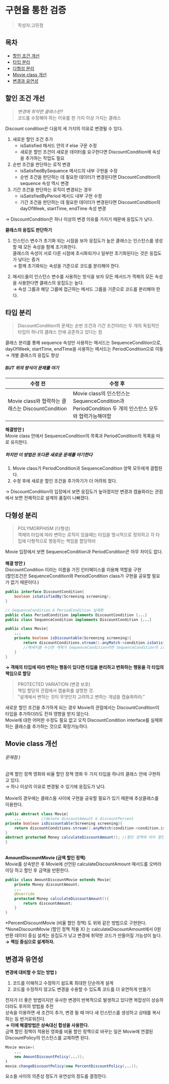 # 구현을 통한 검증
> 작성자:고민정

## 목차
- [할인 조건 개선](#할인-조건-개선)
- [타입 분리](#타입-분리)
- [다형성 분리](#다형성-분리)
- [Movie class 개선](#Movie-class-개선)
- [변경과 유연성](#변경과-유연성)

## 할인 조건 개선 
>  _변경에 취약한 클래스란?_ <br> 코드를 수정해야 하는 이유를 한 가지 이상 가지는 클래스

Discount condition은 다음의 세 가지의 이유로 변경될 수 있다.
1. 새로운 할인 조건 추가
    - isSatisfied 매서드 안의 if else 구문 수정
    - 새로운 할인 조건이 새로운 데이터를 요구한다면 DiscountCondition에 속성을 추가하는 작업도 필요
2. 순번 조건을 판단하는 로직 변경
    - isSatisfiedBySequence 메서드의 내부 구현을 수정
    - 순번 조건을 판단하는 데 필요한 데이터가 변경된다면 DiscountCondition의 sequence 속성 역시 변경
3. 기간 조건을 판단하는 로직이 변경되는 경우
    - isSatisfiedByPeriod 메서드 내부 구현 수정
    - 기간 조건을 판단하는 데 필요한 데이터가 변경된다면 DiscountCondition의 dayOfWeek, startTime, endTime 속성 변경

→ DiscountCondition은 하나 이상의 변경 이유를 가지기 때문에 응집도가 낮다.

 **클레스의 응집도 판단하기**
1. 인스턴스 변수가 초기화 되는 시점을 보자
응집도가 높은 클래스는 인스턴스를 생성할 때 모든 속성을 함께 초기화한다. <br>
클래스의 속성이 서로 다른 시점에 초시화되거나 일부만 초기화된다는 것은 응집도가 낮다는 증거<br>
→  함께 초기화되는 속성을  기준으로  코드를 분리해야 한다.

2. 매서드들이 인스턴스 변수를 사용하는 방식을 보자
모든 메서드가 객체의 모든 속성을 사용한다면 클래스의 응집도는 높다.<br>
→  속성 그룹과 해당 그룹에 접근하는 메서드 그룹을 기준으로 코드를 분리해야 한다.

## 타입 분리
>DiscountCondition의 문제는 순번 조건과 기간 조건이라는 두 개의 독립적인 타입이 하나의 클래스 안에 공존하고 있다는 점
 
클래스 분리를 통해 sequence 속성만 사용하는 메서드는 SequenceCondition으로, dayOfWeek, startTime, endTime을 사용하는 메서드는 PeriodCondition으로 이동 →  개별 클래스의 응집도 향상

##### BUT 위의 방식이 문제를 야기

|수정 전|수정 후|
|------|---|
|Movie class와 협력하는 클래스는 DiscountCondition |Movie class의 인스턴스는 SequenceCondition과 PeriodCondition 두 개의 인스턴스 모두와 협력가능해야함|

**해결방안 )** <br>
Movie class 안에서 SequenceCondition의 목록과 PeriodCondition의 목록을 따로 유지한다.
   ##### 하지만  이 방법은 또다른 새로운 문제를 야기한다
1. Movie class가 PeriodCondition과 SequenceCondition 양쪽 모두에게 결합된다.
2. 수정 후에 새로운 할인 조건을 추가하기가 더 어려워 졌다.

→  DiscountCondition의 입장에서 보면 응집도가 높아졌지만 변경과 캡슐화라는 관점에서 보면 전체적으로 설계의 품질이 나빠졌다.

## 다형성 분리
> POLYMORPHISM (다형성)<br>
객체의 타입에 따라 변하는 로직이 있을때는 타입을 명시적으로 정의하고 각 타입에 다형적으로 행동하는 책임을 할당하라

Movie 입장에서 보면 SequenceCondition과 PeriodCondition은 아무 차이도 없다. <br>
<br>
**해결 방안 )** <br>
DiscountCondition 이라는 이름을 가진 인터페이스를 이용해 역할을 구현 <br>(할인조건은 SequenceCondition와 PeriodCondition class가 구현을 공유할 필요가 없기 때문이다.)
```java
public interface DiscountCondition{
    boolean isSatisfiedBy(Screening screening);
}

// SequenceCondition & PeriodCondition 실체화
public class PeriodCondition implements DiscountCondition {...}
public class SequenceCondition implements DiscountCondition {...}

public class Movie{
    ...
    private boolean isDiscountable(Screening screening){
        return discountConditions.stream().anyMatch->condition.isSatisfiedBy(screening));
        //메세지를 수신한 객체가 SequenceCondition라면 SequenceCondition의 isSatisfedBy 메서드 실행
    }
}
```    
**→ 객체의 타입에 따라 변하는 행동이 있다면 타입을 분리하고 변화하는 행동을 각 타입의 책임으로 할당**   
> PROTECTED VARIATION (변경 보호)<br>
책임 할당의 관점에서 캡슐화를 설명한 것. <br>
"설계에서 변하는 것이 무엇인지 고려하고 변하는 개념을 캡슐화하라."

새로운 할인 조건을 추가하게 되는 경우 Movie의 관점에서는 DiscountCondition이 타입을 추가하더라도 전혀 영향을 받지 않는다. <br>
Movie에 대한 어떠한 수정도 필요 없고 오직 DiscountCondition interface를 실체화 하는 클래스를 추가하는 것으로 확장가능하다.

## Movie class 개선
###### 문제점 ) <br>
금액 할인 정책 영화와 비율 할인 정책 영화 두 가지 타입을 하나의 클래스 안에 구현하고 있다.<br>
→  하나 이상의 이유로 변경될 수 있기에 응집도가 낮다.<br>
<br>
Movie의 경우에는 클래스들 사이에 구현을 공유할 필요가 있기 때문에 추상클래스를 이용한다.
```java
public abstract class Movie{
    ...         //delete discountAmount & discountPercent
private boolean isDiscountable(Screening screening){
    return discountConditions.stream().anyMatch(condition->condition.isSatisfiedBy(screening));
}
abstract protected Money calculateDiscountAmount(); //할인 정책에 따라 할인 금액 계산 로직이 달라져야함
}
```

<br>**AmountDiscountMovie (금액 할인 정책)** <br>
Movie를 상속받은 후 Movie에 선언된 calculateDiscountAmount 매서드를 오버라이딩 하고 할인 후 금액을 반환한다.
```java
public class AmountDiscountMovie extends Movie{
    private Money discountAmount;
    ...
    @Override
    protected Money calculateDiscountAmount(){
        return discountAmount;
    }
}
``` 
*PercentDiscountMovie (비율 할인 정책) 도 위와 같은 방법으로 구현한다.<br>
*NoneDiscountMovie (할인 정책 적용 X) 는 calculateDiscountAmount에서 0원 반환
데이터 중심 설계는 응집도가 낮고 변경에 취약한 코드가 만들어질 가능성이 높다.
**→ 책임 중심으로 설계하자.**  

## 변경과 유연성
**변경에 대비할 수 있는 방법 )** <br>
1. 코드를 이해하고 수정하기 쉽도록 최대한 단순하게 설계
2. 코드를 수정하지 않고도 변경을 수용할 수 있도록 코드를 더 유연하게 만들기

전자가 더 좋은 방법이지만 유사한 변경이 반복적으로 발생하고 있다면 복잡성이 상승하더라도 후자의 방법을 추천
<br>
상속을 이용하면 새 조건이 추가, 변경 될 때 마다 새 인스턴스를 생성하고 상태를 복사하는 등 번거로워진다.<br>
**→ 이에 해결방법은 상속대신 합성을 사용한다.** <br>
금액 할인 정책이 적용된 영화를 비율 할인 정책으로 바꾸는 일은 Movie에 연결된 DiscountPolicy의 인스턴스를 교체하면 된다.
```java
Movie movie=(
    ...
    new AmountDiscountPolicy(...));
)
movie.changeDiscountPolicy(new PercentDiscountPolicy(...));
``` 
요소들 사이의 의존성 정도가 유연성의 정도를 결정한다. 
